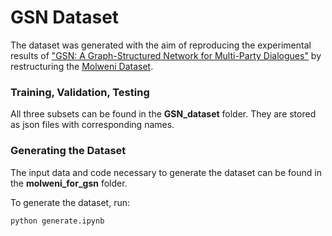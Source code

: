 # GSN Dataset

The dataset was generated with the aim of reproducing the experimental results of ["GSN: A Graph-Structured Network for Multi-Party Dialogues"](https://github.com/morning-dews/GSN-Dialogues) by restructuring the [Molweni Dataset](https://github.com/HIT-SCIR/Molweni).

### Training, Validation, Testing

All three subsets can be found in the **GSN_dataset** folder. They are stored as json files with corresponding names.

### Generating the Dataset

The input data and code necessary to generate the dataset can be found in the **molweni_for_gsn** folder.

To generate the dataset, run:

```
python generate.ipynb
```
